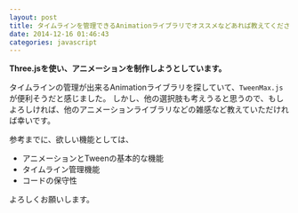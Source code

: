 ```yaml
---
layout: post
title: タイムラインを管理できるAnimationライブラリでオススメなどあれば教えてください。
date: 2014-12-16 01:46:43
categories: javascript
---
```

<p><strong>Three.jsを使い、アニメーションを制作しようとしています。</strong></p>

<p>タイムラインの管理が出来るAnimationライブラリを探していて、<code>TweenMax.js</code>が便利そうだと感じました。
しかし、他の選択肢も考えうると思うので、もしよろしければ、他のアニメーションライブラリなどの雑感など教えていただければ幸いです。</p>

<p>参考までに、欲しい機能としては、</p>

<ul>
<li>アニメーションとTweenの基本的な機能</li>
<li>タイムライン管理機能</li>
<li>コードの保守性</li>
</ul>

<p>よろしくお願いします。</p>
